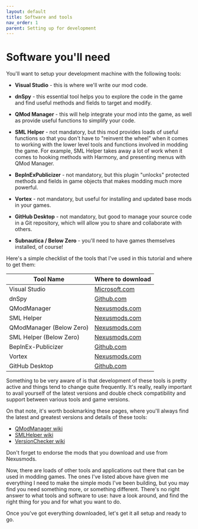 ```yaml
---
layout: default
title: Software and tools
nav_order: 1
parent: Setting up for development
---
```


# Software you'll need

You'll want to setup your development machine with the following tools:

-   **Visual Studio** - this is where we'll write our mod code.

-   **dnSpy** - this essential tool helps you to explore the code in the game and find useful methods and fields to target and modify.

-   **QMod Manager** - this will help integrate your mod into the game, as well as provide useful functions to simplify your code.

-   **SML Helper** - not mandatory, but this mod provides loads of useful functions so that you don't have to "reinvent the wheel" when it comes to working with the lower level tools and functions involved in modding the game. For example, SML Helper takes away a lot of work when it comes to hooking methods with Harmony, and presenting menus with QMod Manager.

-   **BepInExPublicizer** - not mandatory, but this plugin "unlocks" protected methods and fields in game objects that makes modding much more powerful.

-   **Vortex** - not mandatory, but useful for installing and updated base mods in your games.

-   **GitHub Desktop** - not mandatory, but good to manage your source code in a Git repository, which will allow you to share and collaborate with others.

-   **Subnautica / Below Zero** - you'll need to have games themselves installed, of course!

Here's a simple checklist of the tools that I've used in this tutorial and where to get them:

| Tool Name                | Where to download                                            |
| ------------------------ | ------------------------------------------------------------ |
| Visual Studio            | [Microsoft.com](https://visualstudio.microsoft.com/vs/community/) |
| dnSpy                    | [Github.com](https://github.com/dnSpy/dnSpy/releases/latest) |
| QModManager              | [Nexusmods.com](https://www.nexusmods.com/subnautica/mods/201?tab=files) |
| SML Helper               | [Nexusmods.com](https://www.nexusmods.com/subnautica/mods/113?tab=files) |
| QModManager (Below Zero) | [Nexusmods.com](https://www.nexusmods.com/subnauticabelowzero/mods/1?tab=files) |
| SML Helper (Below Zero)  | [Nexusmods.com](https://www.nexusmods.com/subnauticabelowzero/mods/34?tab=files) |
| BepInEx-Publicizer       | [Github.com](https://github.com/MrPurple6411/Bepinex-Tools/releases/latest) |
| Vortex                   | [Nexusmods.com](https://www.nexusmods.com/site/mods/1?tab=files) |
| GitHub Desktop           | [Github.com](https://desktop.github.com/) |

Something to be very aware of is that development of these tools is pretty active and things tend to change quite frequently. It's really, really important to avail yourself of the latest versions and double check compatibility and support between various tools and game versions.

On that note, it's worth bookmarking these pages, where you'll always find the latest and greatest versions and details of these tools:

- [QModManager wiki](https://github.com/SubnauticaModding/QModManager/wiki)
- [SMLHelper wiki](https://github.com/SubnauticaModding/SMLHelper/wiki)
- [VersionChecker wiki](https://github.com/tobeyStraitjacket/VersionChecker/wiki)

Don't forget to endorse the mods that you download and use from Nexusmods.

Now, there are loads of other tools and applications out there that can be used in modding games. The ones I've listed above have given me everything I need to make the simple mods I've been building, but you may find you need something more, or something different. There's no right answer to what tools and software to use: have a look around, and find the right thing for you and for what you want to do.

Once you've got everything downloaded, let's get it all setup and ready to go.
